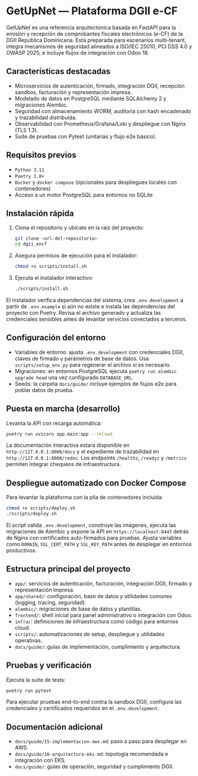# GetUpNet — Plataforma DGII e-CF

GetUpNet es una referencia arquitectónica basada en FastAPI para la emisión y recepción de comprobantes fiscales electrónicos (e-CF) de la DGII República Dominicana. Está preparada para escenarios multi-tenant, integra mecanismos de seguridad alineados a ISO/IEC 25010, PCI DSS 4.0 y OWASP 2025, e incluye flujos de integración con Odoo 18.

## Características destacadas

- Microservicios de autenticación, firmado, integración DGII, recepción sandbox, facturación y representación impresa.
- Modelado de datos en PostgreSQL mediante SQLAlchemy 2 y migraciones Alembic.
- Seguridad con almacenamiento WORM, auditoría con hash encadenado y trazabilidad distribuida.
- Observabilidad con Prometheus/Grafana/Loki y despliegue con Nginx (TLS 1.3).
- Suite de pruebas con Pytest (unitarias y flujo e2e básico).

## Requisitos previos

- `Python 3.11`
- `Poetry 1.8+`
- `Docker` y `docker compose` (opcionales para despliegues locales con contenedores)
- Acceso a un motor PostgreSQL para entornos no SQLite

## Instalación rápida

1. Clona el repositorio y ubícate en la raíz del proyecto:
   ```bash
   git clone <url-del-repositorio>
   cd dgii_encf
   ```
2. Asegura permisos de ejecución para el instalador:
   ```bash
   chmod +x scripts/install.sh
   ```
3. Ejecuta el instalador interactivo:
   ```bash
   ./scripts/install.sh
   ```

El instalador verifica dependencias del sistema, crea `.env.development` a partir de `.env.example` si aún no existe e instala las dependencias del proyecto con Poetry. Revisa el archivo generado y actualiza las credenciales sensibles antes de levantar servicios conectados a terceros.

## Configuración del entorno

- Variables de entorno: ajusta `.env.development` con credenciales DGII, claves de firmado y parámetros de base de datos. Usa `scripts/setup_env.py` para regenerar el archivo si es necesario.
- Migraciones: en entornos PostgreSQL ejecuta `poetry run alembic upgrade head` una vez configurado `DATABASE_URL`.
- Seeds: la carpeta `docs/guide/` incluye ejemplos de flujos e2e para poblar datos de prueba.

## Puesta en marcha (desarrollo)

Levanta la API con recarga automática:

```bash
poetry run uvicorn app.main:app --reload
```

La documentación interactiva estará disponible en `http://127.0.0.1:8000/docs` y el expediente de trazabilidad en `http://127.0.0.1:8000/redoc`. Los endpoints `/healthz`, `/readyz` y `/metrics` permiten integrar chequeos de infraestructura.

## Despliegue automatizado con Docker Compose

Para levantar la plataforma con la pila de contenedores incluida:

```bash
chmod +x scripts/deploy.sh
./scripts/deploy.sh
```

El script valida `.env.development`, construye las imágenes, ejecuta las migraciones de Alembic y expone la API en `https://localhost:8443` detrás de Nginx con certificados auto-firmados para pruebas. Ajusta variables como `DOMAIN`, `SSL_CERT_PATH` y `SSL_KEY_PATH` antes de desplegar en entornos productivos.

## Estructura principal del proyecto

- `app/`: servicios de autenticación, facturación, integración DGII, firmado y representación impresa.
- `app/shared/`: configuración, base de datos y utilidades comunes (logging, tracing, seguridad).
- `alembic/`: migraciones de base de datos y plantillas.
- `frontend/`: shell inicial para panel administrativo o integración con Odoo.
- `infra/`: definiciones de infraestructura como código para entornos cloud.
- `scripts/`: automatizaciones de setup, despliegue y utilidades operativas.
- `docs/guide/`: guías de implementación, cumplimiento y arquitectura.

## Pruebas y verificación

Ejecuta la suite de tests:

```bash
poetry run pytest
```

Para ejecutar pruebas end-to-end contra la sandbox DGII, configura las credenciales y certificados requeridos en el `.env.development`.

## Documentación adicional

- `docs/guide/15-implementacion-aws.md`: paso a paso para desplegar en AWS.
- `docs/guide/16-arquitectura-eks.md`: topología recomendada e integración con EKS.
- `docs/guide/`: guías de operación, seguridad y cumplimiento DGII.
